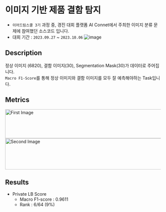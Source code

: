 # 이미지 기반 제품 결함 탐지
- `이어드림스쿨 3기` 과정 중, 경진 대회 플랫폼 AI Connet에서 주최한 이미지 분류 문제에 참여했던 소스코드 입니다. 
- 대회 기간 : `2023.09.27` ~ `2023.10.06`
![image](https://github.com/poporago/image_based_defect_detection/assets/131949171/17b86afb-8dd0-401e-b369-f13bb11167db)

## Description
정상 이미지 (6820), 결함 이미지(30), Segmentation Mask(30)가 데이터로 주어집니다.
<br>`Macro F1-Score`를 통해 정상 이미지와 결함 이미지를 모두 잘 예측해야하는 Task입니다.

## Metrics 
<!-- 첫 번째 이미지 -->
<img src="https://github.com/poporago/image_based_defect_detection/assets/131949171/c32bb131-fcdc-499a-9945-2f510dae7813" alt="First Image" width="532" height="94">
<br>
<!-- 두 번째 이미지 -->
<img src="https://github.com/poporago/image_based_defect_detection/assets/131949171/7e21193a-7a9a-4765-a155-96a6d8ab4417" alt="Second Image" width="540" height="101">


## Results
- Private LB Score
  - Macro F1-score : 0.9611
  - Rank : 6/64 (9%)
